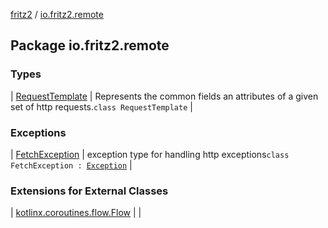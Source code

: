 [fritz2](../index.md) / [io.fritz2.remote](./index.md)

## Package io.fritz2.remote

### Types

| [RequestTemplate](-request-template/index.md) | Represents the common fields an attributes of a given set of http requests.`class RequestTemplate` |

### Exceptions

| [FetchException](-fetch-exception/index.md) | exception type for handling http exceptions`class FetchException : `[`Exception`](https://kotlinlang.org/api/latest/jvm/stdlib/kotlin/-exception/index.html) |

### Extensions for External Classes

| [kotlinx.coroutines.flow.Flow](kotlinx.coroutines.flow.-flow/index.md) |  |


